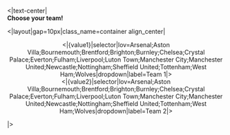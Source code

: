 <|text-center|
<br/>
**Choose your team!**
>
<|layout|gap=10px|class_name=container align_center|

<center>
<|{value1}|selector|lov=Arsenal;Aston Villa;Bournemouth;Brentford;Brighton;Burnley;Chelsea;Crystal Palace;Everton;Fulham;Liverpool;Luton Town;Manchester City;Manchester United;Newcastle;Nottingham;Sheffield United;Tottenham;West Ham;Wolves|dropdown|label=Team 1|>
</center>

<center>
<|{value2}|selector|lov=Arsenal;Aston Villa;Bournemouth;Brentford;Brighton;Burnley;Chelsea;Crystal Palace;Everton;Fulham;Liverpool;Luton Town;Manchester City;Manchester United;Newcastle;Nottingham;Sheffield United;Tottenham;West Ham;Wolves|dropdown|label=Team 2|>
</center>

|>
